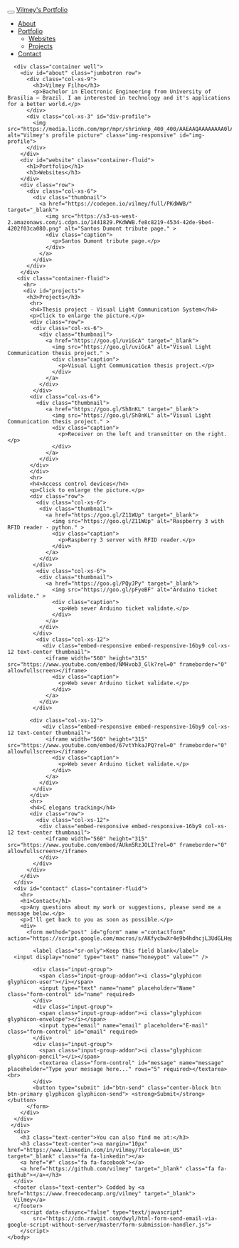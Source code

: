 
<html lang="en">
	<head>
	  <link rel="stylesheet" href="https://maxcdn.bootstrapcdn.com/bootstrap/3.3.7/css/bootstrap.min.css">
	  <link rel="stylesheet" href="https://cdnjs.cloudflare.com/ajax/libs/font-awesome/4.7.0/css/font-awesome.min.css">
	  <script src="https://ajax.googleapis.com/ajax/libs/jquery/3.2.1/jquery.min.js"></script>
	  <script src="https://maxcdn.bootstrapcdn.com/bootstrap/3.3.7/js/bootstrap.min.js"></script>
	</head>
	<body data-spy="scroll" data-target=".navbar" data-offset="50">
	  <nav class="navbar navbar-inverse navbar-fixed-top">
	    <div class="container-fluid">
	      <div class="navbar-header">
	        <button type="button" class="navbar-toggle" data-toggle="collapse" data-target="#myNavbar">
	        <span class="icon-bar"></span>
	        <span class="icon-bar"></span>
	        <span class="icon-bar"></span>                       
	      </button>
	        <a class="navbar-brand" href="#">Vilmey's Portfolio</a>
	      </div>
	      <div class="collapse navbar-collapse" id="myNavbar">
	        <ul class="nav navbar-nav navbar-right">
	          <li><a href="#about"><span class="glyphicon glyphicon-info-sign"></span> About</a></li>
	          <li class="dropdown">
	            <a class="dropdown-toggle" data-toggle="dropdown" href="#"><span class="glyphicon glyphicon-book"></span> Portfolio <span class="caret"></span></a>
	          <ul class="dropdown-menu">
	            <li><a href="#website"> Websites </a></li>
	            <li><a href="#projects"> Projects </a></li>
	            </ul>
	          </li>
	          <li><a href="#contact"><span class="glyphicon glyphicon-phone"></span> Contact</a></li>
	        </ul>
	      </div>
	    </div>
	  </nav>

	  <div class="container well">
	    <div id="about" class="jumbotron row">
	      <div class="col-xs-9">      
	        <h3>Vilmey Filho</h3>
	        <p>Bachelor in Electronic Engineering from University of Brasilia – Brazil. I am interested in technology and it's applications for a better world.</p>
	      </div>
	      <div class="col-xs-3" id="div-profile">
	        <img src="https://media.licdn.com/mpr/mpr/shrinknp_400_400/AAEAAQAAAAAAAA0lAAAAJGI2ODU4YTI1LTMxOWItNDI2Zi04ZGUxLTYzYmFkNzExYzliNA.jpg" alt="Vilmey's profile picture" class="img-responsive" id="img-profile">
	      </div>
	    </div>
	    <div id="website" class="container-fluid">
	      <h1>Portfolio</h1>
	      <h3>Websites</h3>
	    </div>
	    <div class="row">
	      <div class="col-xs-6">
	        <div class="thumbnail">
	          <a href="https://codepen.io/vilmey/full/PKdWWB/" target="_blank">
	            <img src="https://s3-us-west-2.amazonaws.com/i.cdpn.io/1441829.PKdWWB.fe8c8219-4534-42de-9be4-4202f03ca080.png" alt="Santos Dumont tribute page." >
	            <div class="caption">
	              <p>Santos Dumont tribute page.</p>
	            </div>
	          </a>
	        </div>
	      </div>
	    </div>
	   <div class="container-fluid">
	     <hr>
	     <div id="projects">
	      <h3>Projects</h3>
	       <hr>
	       <h4>Thesis project - Visual Light Communication System</h4>
	       <p>Click to enlarge the picture.</p>
	       <div class="row">
	        <div class="col-xs-6">
	          <div class="thumbnail">
	            <a href="https://goo.gl/uviGcA" target="_blank">
	              <img src="https://goo.gl/uviGcA" alt="Visual Light Communication thesis project." >
	              <div class="caption">
	                <p>Visual Light Communication thesis project.</p>
	              </div>
	            </a>
	          </div>
	        </div>
	       <div class="col-xs-6">
	         <div class="thumbnail">
	            <a href="https://goo.gl/Sh8nKL" target="_blank">
	              <img src="https://goo.gl/Sh8nKL" alt="Visual Light Communication thesis project." >
	              <div class="caption">
	                <p>Receiver on the left and transmitter on the right.</p>
	              </div>
	            </a>
	          </div>
	       </div>
	       </div>
	       <hr>
	       <h4>Access control devices</h4>
	       <p>Click to enlarge the picture.</p>
	       <div class="row">
	         <div class="col-xs-6">
	          <div class="thumbnail">
	            <a href="https://goo.gl/Z11WUp" target="_blank">
	              <img src="https://goo.gl/Z11WUp" alt="Raspberry 3 with RFID reader - python." >
	              <div class="caption">
	                <p>Raspberry 3 server with RFID reader.</p>
	              </div>
	            </a>
	          </div>
	        </div>
	         <div class="col-xs-6">
	          <div class="thumbnail">
	            <a href="https://goo.gl/PQyJPy" target="_blank">
	              <img src="https://goo.gl/pFyeBF" alt="Arduino ticket validate." >
	              <div class="caption">
	                <p>Web sever Arduino ticket validate.</p>
	              </div>
	            </a>
	          </div>
	        </div>
	         <div class="col-xs-12">
	           <div class="embed-responsive embed-responsive-16by9 col-xs-12 text-center thumbnail">
	            <iframe width="560" height="315" src="https://www.youtube.com/embed/NMHvob3_Glk?rel=0" frameborder="0" allowfullscreen></iframe>
	              <div class="caption">
	                <p>Web sever Arduino ticket validate.</p>
	              </div>
	            </a>
	          </div>
	        </div>
	       
	       <div class="col-xs-12">
	           <div class="embed-responsive embed-responsive-16by9 col-xs-12 text-center thumbnail">
	            <iframe width="560" height="315" src="https://www.youtube.com/embed/67vtYhkaJPQ?rel=0" frameborder="0" allowfullscreen></iframe>
	              <div class="caption">
	                <p>Web sever Arduino ticket validate.</p>
	              </div>
	            </a>
	          </div>
	        </div>
	       </div>
	       <hr>
	       <h4>C elegans tracking</h4>
	       <div class="row">
	         <div class="col-xs-12">
	          <div class="embed-responsive embed-responsive-16by9 col-xs-12 text-center thumbnail">
	            <iframe width="560" height="315" src="https://www.youtube.com/embed/AUkm5RzJOLI?rel=0" frameborder="0" allowfullscreen></iframe>
	          </div>
	        </div>
	      </div>
	    </div>
	  </div>
	  <div id="contact" class="container-fluid">
	    <hr>
	    <h1>Contact</h1>
	    <p>Any questions about my work or suggestions, please send me a message below.</p>
	    <p>I'll get back to you as soon as possible.</p>
	    <div>
	      <form method="post" id="gform" name ="contactform" action="https://script.google.com/macros/s/AKfycbwXr4e9b4hdhcjL3UdGLHep2p0AiiCmzXBDiVx6YxQq_gz1RjY/exec">
	        
	        <label class="sr-only">Keep this field blank</label>
	  <input display="none" type="text" name="honeypot" value="" />
	        
	        <div class="input-group">
	          <span class="input-group-addon"><i class="glyphicon glyphicon-user"></i></span>
	          <input type="text" name="name" placeholder="Name" class="form-control" id="name" required>
	        </div>
	        <div class="input-group">
	          <span class="input-group-addon"><i class="glyphicon glyphicon-envelope"></i></span>
	          <input type="email" name="email" placeholder="E-mail" class="form-control" id="email" required>
	        </div>
	        <div class="input-group">
	          <span class="input-group-addon"><i class="glyphicon glyphicon-pencil"></i></span>
	          <textarea class="form-control" id="message" name="message" placeholder="Type your message here..." rows="5" required></textarea><br>
	        </div>
	        <button type="submit" id="btn-send" class="center-block btn btn-primary glyphicon glyphicon-send"> <strong>Submit</strong></button>
	      </form>
	    </div>
	  </div>
	 </div>
	  <div>
	    <h3 class="text-center">You can also find me at:</h3>
	    <h3 class="text-center"><a margin="10px" href="https://www.linkedin.com/in/vilmey/?locale=en_US" target="_blank" class="fa fa-linkedin"></a> 
	    <a href="#" class="fa fa-facebook"></a> 
	    <a href="https://github.com/vilmey" target="_blank" class="fa fa-github"></a></h3>
	  </div>
	  <footer class="text-center"> Codded by <a href="https://www.freecodecamp.org/vilmey" target="_blank">
	  Vilmey</a>
	  </footer>
		<script data-cfasync="false" type="text/javascript"
			src="https://cdn.rawgit.com/dwyl/html-form-send-email-via-google-script-without-server/master/form-submission-handler.js">
		</script>
	</body>
</html>